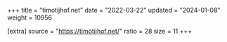 +++
title = "timotijhof.net"
date = "2022-03-22"
updated = "2024-01-08"
weight = 10956

[extra]
source = "https://timotijhof.net/"
ratio = 28
size = 11
+++
